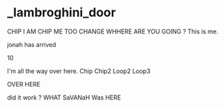 # _lambroghini_door

CHIP
I AM CHIP
ME TOO
CHANGE
WHHERE ARE YOU GOING ?
This is me.



jonah has arrived

10

I'm all the way over here.
Chip
Chip2
Loop2
Loop3

OVER HERE

did it work ?
WHAT
SaVANaH Was HERE